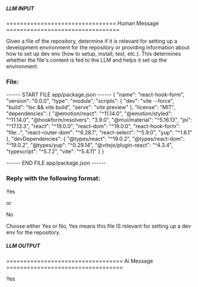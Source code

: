 ##### LLM INPUT #####
================================ Human Message =================================

Given a file of the repository, determine if it is relevant for setting up a development environment for the repository or providing information about how to set up dev env (how to setup, install, test, etc.). This determines whether the file's content is fed to the LLM and helps it set up the environment.

### File:
------ START FILE app/package.json ------
{
  "name": "react-hook-form",
  "version": "0.0.0",
  "type": "module",
  "scripts": {
    "dev": "vite --force",
    "build": "tsc && vite build",
    "serve": "vite preview"
  },
  "license": "MIT",
  "dependencies": {
    "@emotion/react": "^11.14.0",
    "@emotion/styled": "^11.14.0",
    "@hookform/resolvers": "3.9.0",
    "@mui/material": "^5.16.13",
    "joi": "^17.13.3",
    "react": "^19.0.0",
    "react-dom": "^19.0.0",
    "react-hook-form": "file:..",
    "react-router-dom": "^6.28.1",
    "react-select": "^5.9.0",
    "yup": "^1.6.1"
  },
  "devDependencies": {
    "@types/react": "^19.0.2",
    "@types/react-dom": "^19.0.2",
    "@types/yup": "^0.29.14",
    "@vitejs/plugin-react": "^4.3.4",
    "typescript": "^5.7.2",
    "vite": "^5.4.11"
  }
}

------ END FILE app/package.json ------

### Reply with the following format:

<rel>Yes</rel>

or

<rel>No</rel>

Choose either Yes or No, Yes means this file IS relevant for setting up a dev env for the repository.

##### LLM OUTPUT #####
================================== Ai Message ==================================

<rel>Yes</rel>